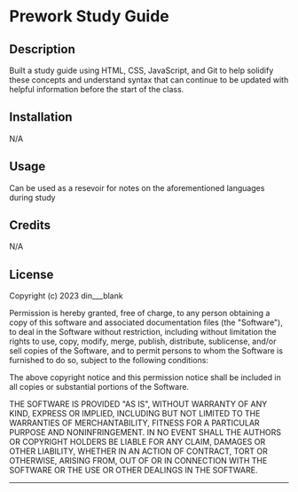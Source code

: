 # Prework Study Guide

## Description

Built a study guide using HTML, CSS, JavaScript, and Git to help solidify these concepts and understand syntax that can continue to be updated with helpful information before the start of the class. 



## Installation

N/A

## Usage

Can be used as a resevoir for notes on the aforementioned languages during study

## Credits

N/A

## License


Copyright (c) 2023 din___blank

Permission is hereby granted, free of charge, to any person obtaining a copy
of this software and associated documentation files (the "Software"), to deal
in the Software without restriction, including without limitation the rights
to use, copy, modify, merge, publish, distribute, sublicense, and/or sell
copies of the Software, and to permit persons to whom the Software is
furnished to do so, subject to the following conditions:

The above copyright notice and this permission notice shall be included in all
copies or substantial portions of the Software.

THE SOFTWARE IS PROVIDED "AS IS", WITHOUT WARRANTY OF ANY KIND, EXPRESS OR
IMPLIED, INCLUDING BUT NOT LIMITED TO THE WARRANTIES OF MERCHANTABILITY,
FITNESS FOR A PARTICULAR PURPOSE AND NONINFRINGEMENT. IN NO EVENT SHALL THE
AUTHORS OR COPYRIGHT HOLDERS BE LIABLE FOR ANY CLAIM, DAMAGES OR OTHER
LIABILITY, WHETHER IN AN ACTION OF CONTRACT, TORT OR OTHERWISE, ARISING FROM,
OUT OF OR IN CONNECTION WITH THE SOFTWARE OR THE USE OR OTHER DEALINGS IN THE
SOFTWARE.

---

